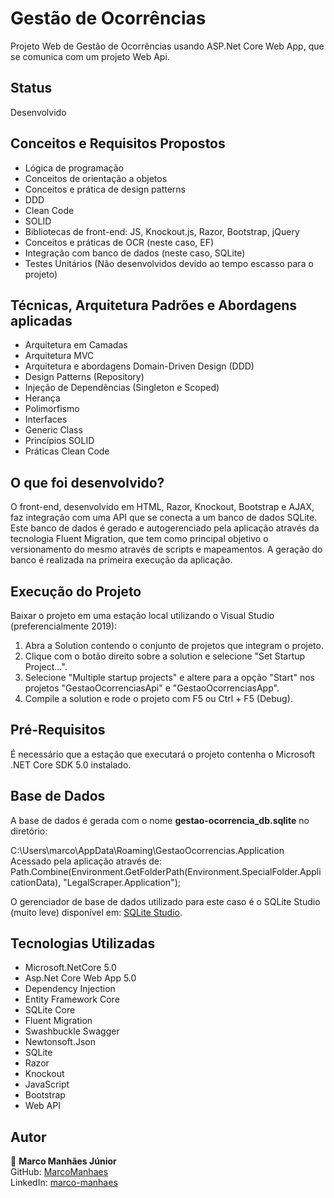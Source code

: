 # Gestão de Ocorrências

Projeto Web de Gestão de Ocorrências usando ASP.Net Core Web App, que se comunica com um projeto Web Api.

## Status
Desenvolvido

## Conceitos e Requisitos Propostos
- Lógica de programação
- Conceitos de orientação a objetos
- Conceitos e prática de design patterns
- DDD
- Clean Code
- SOLID
- Bibliotecas de front-end: JS, Knockout.js, Razor, Bootstrap, jQuery
- Conceitos e práticas de OCR (neste caso, EF)
- Integração com banco de dados (neste caso, SQLite)
- Testes Unitários (Não desenvolvidos devido ao tempo escasso para o projeto)

## Técnicas, Arquitetura Padrões e Abordagens aplicadas
- Arquitetura em Camadas
- Arquitetura MVC
- Arquitetura e abordagens Domain-Driven Design (DDD)
- Design Patterns (Repository)
- Injeção de Dependências (Singleton e Scoped)
- Herança
- Polimorfismo
- Interfaces
- Generic Class
- Princípios SOLID
- Práticas Clean Code

## O que foi desenvolvido?
O front-end, desenvolvido em HTML, Razor, Knockout, Bootstrap e AJAX, faz integração com uma API que se conecta a um banco de dados SQLite. Este banco de dados é gerado e autogerenciado pela aplicação através da tecnologia Fluent Migration, que tem como principal objetivo o versionamento do mesmo através de scripts e mapeamentos. A geração do banco é realizada na primeira execução da aplicação.

## Execução do Projeto
Baixar o projeto em uma estação local utilizando o Visual Studio (preferencialmente 2019):
1. Abra a Solution contendo o conjunto de projetos que integram o projeto.
2. Clique com o botão direito sobre a solution e selecione "Set Startup Project...".
3. Selecione "Multiple startup projects" e altere para a opção "Start" nos projetos "GestaoOcorrenciasApi" e "GestaoOcorrenciasApp".
4. Compile a solution e rode o projeto com F5 ou Ctrl + F5 (Debug).

## Pré-Requisitos
É necessário que a estação que executará o projeto contenha o Microsoft .NET Core SDK 5.0 instalado.

## Base de Dados
A base de dados é gerada com o nome **gestao-ocorrencia_db.sqlite** no diretório:

C:\Users\marco\AppData\Roaming\GestaoOcorrencias.Application
Acessado pela aplicação através de:
Path.Combine(Environment.GetFolderPath(Environment.SpecialFolder.ApplicationData), "LegalScraper.Application");

O gerenciador de base de dados utilizado para este caso é o SQLite Studio (muito leve) disponível em: [SQLite Studio](https://sqlitestudio.pl/).

## Tecnologias Utilizadas
- Microsoft.NetCore 5.0
- Asp.Net Core Web App 5.0
- Dependency Injection
- Entity Framework Core
- SQLite Core 
- Fluent Migration
- Swashbuckle Swagger
- Newtonsoft.Json
- SQLite
- Razor
- Knockout
- JavaScript
- Bootstrap
- Web API

## Autor
👤 **Marco Manhães Júnior**  
GitHub: [MarcoManhaes](https://github.com/MarcoManhaes)  
LinkedIn: [marco-manhaes](https://linkedin.com/in/marco-manhaes)
